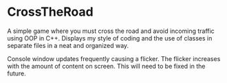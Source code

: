 # CrossTheRoad
A simple game where you must cross the road and avoid incoming traffic using OOP in C++. Displays my style of coding and the use of classes in separate files in a neat and organized way.

Console window updates frequently causing a flicker. The flicker increases with the amount of content on screen. This will need to be fixed in the future.
